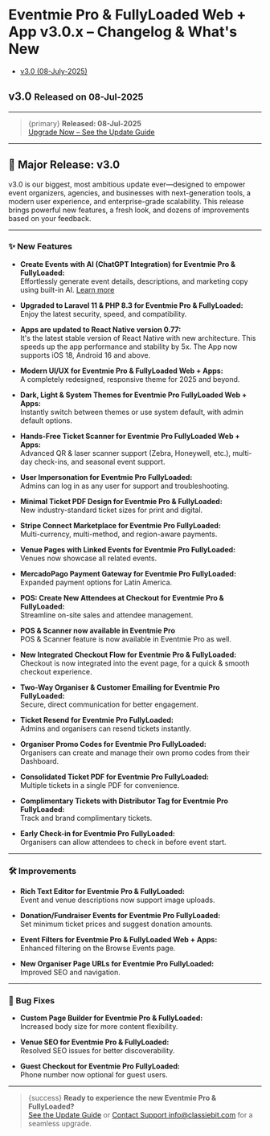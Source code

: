 # Eventmie Pro & FullyLoaded Web + App v3.0.x – Changelog & What's New

- [v3.0 (08-July-2025)](#v3.0)

<a name="v3.0"></a> 
## v3.0 <small>Released on 08-Jul-2025</small>

---

> {primary} **Released: 08-Jul-2025**  
> [Upgrade Now – See the Update Guide](../update.md)

---

## 🚀 Major Release: v3.0

v3.0 is our biggest, most ambitious update ever—designed to empower event organizers, agencies, and businesses with next-generation tools, a modern user experience, and enterprise-grade scalability. This release brings powerful new features, a fresh look, and dozens of improvements based on your feedback.

---

### ✨ New Features

- **Create Events with AI (ChatGPT Integration) for Eventmie Pro & FullyLoaded:**  
  Effortlessly generate event details, descriptions, and marketing copy using built-in AI. [Learn more](../features/artificial-intelligence/ai-event-creation.md)

- **Upgraded to Laravel 11 & PHP 8.3 for Eventmie Pro & FullyLoaded:**  
  Enjoy the latest security, speed, and compatibility.

- **Apps are updated to React Native version 0.77:**  
  It's the latest stable version of React Native with new architecture. This speeds up the app performance and stability by 5x. 
  The App now supports iOS 18, Android 16 and above.

- **Modern UI/UX for Eventmie Pro & FullyLoaded Web + Apps:**  
  A completely redesigned, responsive theme for 2025 and beyond.

- **Dark, Light & System Themes for Eventmie Pro FullyLoaded Web + Apps:**  
  Instantly switch between themes or use system default, with admin default options.

- **Hands-Free Ticket Scanner for Eventmie Pro FullyLoaded Web + Apps:**  
  Advanced QR & laser scanner support (Zebra, Honeywell, etc.), multi-day check-ins, and seasonal event support.    

- **User Impersonation for Eventmie Pro FullyLoaded:**  
  Admins can log in as any user for support and troubleshooting.

- **Minimal Ticket PDF Design for Eventmie Pro & FullyLoaded:**  
  New industry-standard ticket sizes for print and digital.

- **Stripe Connect Marketplace for Eventmie Pro FullyLoaded:**  
  Multi-currency, multi-method, and region-aware payments.

- **Venue Pages with Linked Events for Eventmie Pro FullyLoaded:**  
  Venues now showcase all related events.

- **MercadoPago Payment Gateway for Eventmie Pro FullyLoaded:**  
  Expanded payment options for Latin America.

- **POS: Create New Attendees at Checkout for Eventmie Pro & FullyLoaded:**  
  Streamline on-site sales and attendee management.

- **POS & Scanner now available in Eventmie Pro**  
  POS & Scanner feature is now available in Eventmie Pro as well.

- **New Integrated Checkout Flow for Eventmie Pro & FullyLoaded:**  
  Checkout is now integrated into the event page, for a quick & smooth checkout experience.

- **Two-Way Organiser & Customer Emailing for Eventmie Pro FullyLoaded:**  
  Secure, direct communication for better engagement.

- **Ticket Resend for Eventmie Pro FullyLoaded:**  
  Admins and organisers can resend tickets instantly.

- **Organiser Promo Codes for Eventmie Pro FullyLoaded:**  
  Organisers can create and manage their own promo codes from their Dashboard.

- **Consolidated Ticket PDF for Eventmie Pro FullyLoaded:**  
  Multiple tickets in a single PDF for convenience.

- **Complimentary Tickets with Distributor Tag for Eventmie Pro FullyLoaded:**  
  Track and brand complimentary tickets.

- **Early Check-in for Eventmie Pro FullyLoaded:**  
  Organisers can allow attendees to check in before event start.

---

### 🛠️ Improvements

- **Rich Text Editor for Eventmie Pro & FullyLoaded:**  
  Event and venue descriptions now support image uploads.

- **Donation/Fundraiser Events for Eventmie Pro FullyLoaded:**  
  Set minimum ticket prices and suggest donation amounts.

- **Event Filters for Eventmie Pro & FullyLoaded Web + Apps:**  
  Enhanced filtering on the Browse Events page.

- **New Organiser Page URLs for Eventmie Pro FullyLoaded:**  
  Improved SEO and navigation.

---

### 🐞 Bug Fixes

- **Custom Page Builder for Eventmie Pro & FullyLoaded:**  
  Increased body size for more content flexibility.

- **Venue SEO for Eventmie Pro & FullyLoaded:**  
  Resolved SEO issues for better discoverability.

- **Guest Checkout for Eventmie Pro FullyLoaded:**  
  Phone number now optional for guest users.

---

> {success} **Ready to experience the new Eventmie Pro & FullyLoaded?**  
> [See the Update Guide](../update.md) or [Contact Support info@classiebit.com](mailto:info@classiebit.com) for a seamless upgrade.

